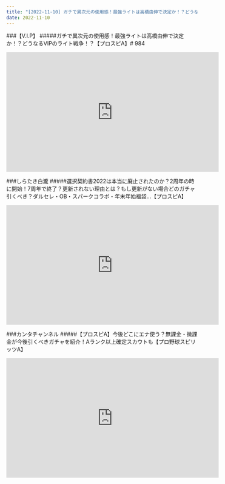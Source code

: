 ```yaml
---
title: "[2022-11-10] ガチで異次元の使用感！最強ライトは高橋由伸で決定か！？どうなるVIPのライト戦争！？【プロスピA】# 984 他"
date: 2022-11-10
---
```

###【V.I.P】
#####ガチで異次元の使用感！最強ライトは高橋由伸で決定か！？どうなるVIPのライト戦争！？【プロスピA】# 984
<iframe width="560" height="315" src="https://www.youtube.com/embed/5_Wz9BXOUEI" frameborder="0" allow="accelerometer; autoplay; clipboard-write; encrypted-media; gyroscope; picture-in-picture" allowfullscreen></iframe>

###しらたき白瀧
#####選択契約書2022は本当に廃止されたのか？2周年の時に開始！7周年で終了？更新されない理由とは？もし更新がない場合どのガチャ引くべき？ダルセレ・OB・スパークコラボ・年末年始福袋…【プロスピA】
<iframe width="560" height="315" src="https://www.youtube.com/embed/5ERoh7DX-3A" frameborder="0" allow="accelerometer; autoplay; clipboard-write; encrypted-media; gyroscope; picture-in-picture" allowfullscreen></iframe>

###カンタチャンネル
#####【プロスピA】今後どこにエナ使う？無課金・微課金が今後引くべきガチャを紹介！Aランク以上確定スカウトも【プロ野球スピリッツA】
<iframe width="560" height="315" src="https://www.youtube.com/embed/OKR_hW5tVg4" frameborder="0" allow="accelerometer; autoplay; clipboard-write; encrypted-media; gyroscope; picture-in-picture" allowfullscreen></iframe>


